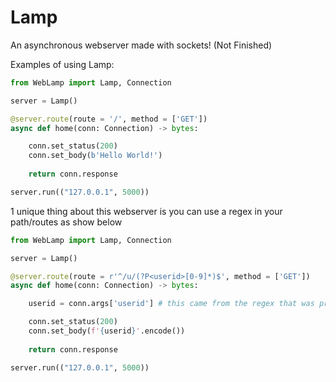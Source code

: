 # Lamp

An asynchronous webserver made with sockets! (Not Finished)

Examples of using Lamp:

```py
from WebLamp import Lamp, Connection

server = Lamp()

@server.route(route = '/', method = ['GET'])
async def home(conn: Connection) -> bytes:

    conn.set_status(200)
    conn.set_body(b'Hello World!')
    
    return conn.response

server.run(("127.0.0.1", 5000))
```

1 unique thing about this webserver is you can use a regex in your path/routes as show below

```py
from WebLamp import Lamp, Connection

server = Lamp()

@server.route(route = r'^/u/(?P<userid>[0-9]*)$', method = ['GET'])
async def home(conn: Connection) -> bytes:

    userid = conn.args['userid'] # this came from the regex that was provided

    conn.set_status(200)
    conn.set_body(f'{userid}'.encode())
    
    return conn.response

server.run(("127.0.0.1", 5000))
```
